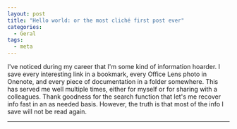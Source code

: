 ```yaml
---
layout: post
title: "Hello world: or the most cliché first post ever"
categories:
  - Geral
tags:
  - meta
---
```


I've noticed during my career that I'm some kind of information hoarder. I save every interesting link in a bookmark, every Office Lens photo in Onenote, and every piece of documentation in a folder somewhere. This has served me well multiple times, either for myself or for sharing with a colleagues.
Thank goodness for the search function that let's me recover info fast in an as needed basis. However, the truth is that most of the info I save will not be read again.

***